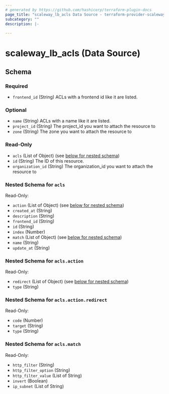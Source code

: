 ```yaml
---
# generated by https://github.com/hashicorp/terraform-plugin-docs
page_title: "scaleway_lb_acls Data Source - terraform-provider-scaleway"
subcategory: ""
description: |-
  
---
```


# scaleway_lb_acls (Data Source)





<!-- schema generated by tfplugindocs -->
## Schema

### Required

- `frontend_id` (String) ACLs with a frontend id like it are listed.

### Optional

- `name` (String) ACLs with a name like it are listed.
- `project_id` (String) The project_id you want to attach the resource to
- `zone` (String) The zone you want to attach the resource to

### Read-Only

- `acls` (List of Object) (see [below for nested schema](#nestedatt--acls))
- `id` (String) The ID of this resource.
- `organization_id` (String) The organization_id you want to attach the resource to

<a id="nestedatt--acls"></a>
### Nested Schema for `acls`

Read-Only:

- `action` (List of Object) (see [below for nested schema](#nestedobjatt--acls--action))
- `created_at` (String)
- `description` (String)
- `frontend_id` (String)
- `id` (String)
- `index` (Number)
- `match` (List of Object) (see [below for nested schema](#nestedobjatt--acls--match))
- `name` (String)
- `update_at` (String)

<a id="nestedobjatt--acls--action"></a>
### Nested Schema for `acls.action`

Read-Only:

- `redirect` (List of Object) (see [below for nested schema](#nestedobjatt--acls--action--redirect))
- `type` (String)

<a id="nestedobjatt--acls--action--redirect"></a>
### Nested Schema for `acls.action.redirect`

Read-Only:

- `code` (Number)
- `target` (String)
- `type` (String)



<a id="nestedobjatt--acls--match"></a>
### Nested Schema for `acls.match`

Read-Only:

- `http_filter` (String)
- `http_filter_option` (String)
- `http_filter_value` (List of String)
- `invert` (Boolean)
- `ip_subnet` (List of String)
